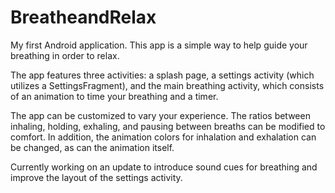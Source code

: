 # BreatheandRelax
My first Android application. This app is a simple way to help guide your breathing in order to relax.

The app features three activities: a splash page, a settings activity (which utilizes a SettingsFragment), 
and the main breathing activity, which consists of an animation to time your breathing and a timer.

The app can be customized to vary your experience. The ratios between inhaling, holding, exhaling, and 
pausing between breaths can be modified to comfort. In addition, the animation colors for inhalation and
exhalation can be changed, as can the animation itself. 

Currently working on an update to introduce sound cues for breathing and improve the layout of the settings activity.
